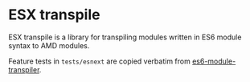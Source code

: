 # ESX transpile

ESX transpile is a library for transpiling modules written in ES6 module syntax
to AMD modules.

Feature tests in `tests/esnext` are copied verbatim from
[es6-module-transpiler](https://github.com/esnext/es6-module-transpiler).
